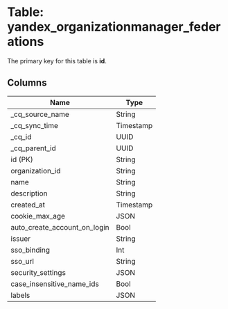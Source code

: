 # Table: yandex_organizationmanager_federations



The primary key for this table is **id**.



## Columns
| Name          | Type          |
| ------------- | ------------- |
|_cq_source_name|String|
|_cq_sync_time|Timestamp|
|_cq_id|UUID|
|_cq_parent_id|UUID|
|id (PK)|String|
|organization_id|String|
|name|String|
|description|String|
|created_at|Timestamp|
|cookie_max_age|JSON|
|auto_create_account_on_login|Bool|
|issuer|String|
|sso_binding|Int|
|sso_url|String|
|security_settings|JSON|
|case_insensitive_name_ids|Bool|
|labels|JSON|
